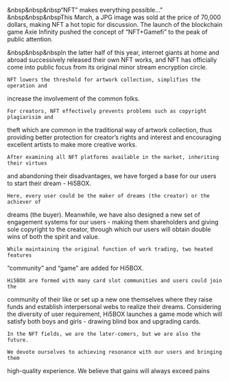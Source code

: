 &nbsp&nbsp&nbsp“NFT” makes everything possible...”
&nbsp&nbsp&nbspThis March, a JPG image was sold at the price of 70,000 dollars, making NFT a 
hot topic for discussion. The launch of the blockchain game Axie Infinity pushed the 
concept of “NFT+Gamefi” to the peak of public attention. </br>

&nbsp&nbsp&nbspIn the latter half of this year, internet giants at home and abroad successively 
released their own NFT works, and NFT has officially come into public focus from its 
original minor stream encryption circle.

    NFT lowers the threshold for artwork collection, simplifies the operation and 
increase the involvement of the common folks. 

    For creators, NFT effectively prevents problems such as copyright plagiarisim and 
theft which are common in the traditional way of artwork collection, thus providing 
better protection for creator’s rights and interest and encouraging excellent artists to 
make more creative works.

    After examining all NFT platforms available in the market, inheriting their virtues 
and abandoning their disadvantages, we have forged a base for our users to start their 
dream - Hi5BOX. 

    Here, every user could be the maker of dreams (the creator) or the achiever of 
dreams (the buyer). Meanwhile, we have also designed a new set of engagement 
systems for our users - making them shareholders and giving sole copyright to the 
creator, through which our users will obtain double wins of both the spirit and value.

    While maintaining the original function of work trading, two heated features 
“community” and “game” are added for Hi5BOX. 

    Hi5BOX are formed with many card slot communities and users could join the 
community of their like or set up a new one themselves where they raise funds and 
establish interpersonal webs to realize their dreams. Considering the diversity of user 
requirement, Hi5BOX launches a game mode which will satisfy both boys and girls -
drawing blind box and upgrading cards.

    In the NFT fields, we are the later-comers, but we are also the future.

    We devote ourselves to achieving resonance with our users and bringing them 
high-quality experience. We believe that gains will always exceed pains
